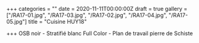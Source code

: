 +++
categories = ""
date = 2020-11-11T00:00:00Z
draft = true
gallery = ["/RA17-01.jpg", "/RA17-03.jpg", "/RA17-02.jpg", "/RA17-04.jpg", "/RA17-05.jpg"]
title = "Cuisine HUY18"

+++
OSB noir - Stratifié blanc Full Color - Plan de travail pierre de Schiste
